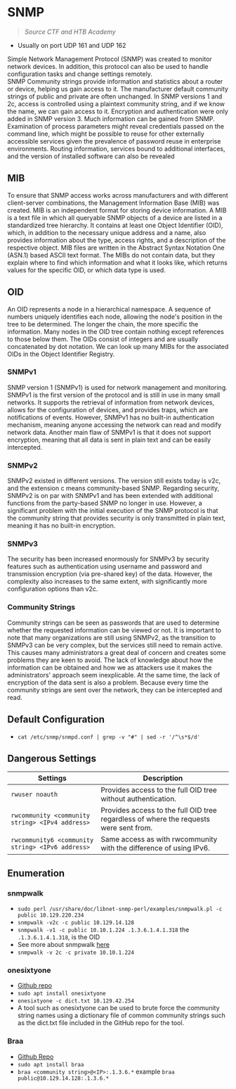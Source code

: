 # SNMP

> *Source CTF and HTB Academy*

- Usually on port UDP 161 and UDP 162

Simple Network Management Protocol (SNMP) was created to monitor network devices. In addition, this protocol can also be used to handle configuration tasks and change settings remotely.  
SNMP Community strings provide information and statistics about a router or device, helping us gain access to it. The manufacturer default community strings of public and private are often unchanged. In SNMP versions 1 and 2c, access is controlled using a plaintext community string, and if we know the name, we can gain access to it. Encryption and authentication were only added in SNMP version 3. Much information can be gained from SNMP.  
Examination of process parameters might reveal credentials passed on the command line, which might be possible to reuse for other externally accessible services given the prevalence of password reuse in enterprise environments. Routing information, services bound to additional interfaces, and the version of installed software can also be revealed  

## MIB

To ensure that SNMP access works across manufacturers and with different client-server combinations, the Management Information Base (MIB) was created. MIB is an independent format for storing device information. A MIB is a text file in which all queryable SNMP objects of a device are listed in a standardized tree hierarchy. It contains at least one Object Identifier (OID), which, in addition to the necessary unique address and a name, also provides information about the type, access rights, and a description of the respective object. MIB files are written in the Abstract Syntax Notation One (ASN.1) based ASCII text format. The MIBs do not contain data, but they explain where to find which information and what it looks like, which returns values for the specific OID, or which data type is used.

## OID

An OID represents a node in a hierarchical namespace. A sequence of numbers uniquely identifies each node, allowing the node's position in the tree to be determined. The longer the chain, the more specific the information. Many nodes in the OID tree contain nothing except references to those below them. The OIDs consist of integers and are usually concatenated by dot notation. We can look up many MIBs for the associated OIDs in the Object Identifier Registry.

### SNMPv1

SNMP version 1 (SNMPv1) is used for network management and monitoring. SNMPv1 is the first version of the protocol and is still in use in many small networks. It supports the retrieval of information from network devices, allows for the configuration of devices, and provides traps, which are notifications of events. However, SNMPv1 has no built-in authentication mechanism, meaning anyone accessing the network can read and modify network data. Another main flaw of SNMPv1 is that it does not support encryption, meaning that all data is sent in plain text and can be easily intercepted.

### SNMPv2

SNMPv2 existed in different versions. The version still exists today is v2c, and the extension c means community-based SNMP. Regarding security, SNMPv2 is on par with SNMPv1 and has been extended with additional functions from the party-based SNMP no longer in use. However, a significant problem with the initial execution of the SNMP protocol is that the community string that provides security is only transmitted in plain text, meaning it has no built-in encryption.

### SNMPv3

The security has been increased enormously for SNMPv3 by security features such as authentication using username and password and transmission encryption (via pre-shared key) of the data. However, the complexity also increases to the same extent, with significantly more configuration options than v2c.

### Community Strings

Community strings can be seen as passwords that are used to determine whether the requested information can be viewed or not. It is important to note that many organizations are still using SNMPv2, as the transition to SNMPv3 can be very complex, but the services still need to remain active. This causes many administrators a great deal of concern and creates some problems they are keen to avoid. The lack of knowledge about how the information can be obtained and how we as attackers use it makes the administrators' approach seem inexplicable. At the same time, the lack of encryption of the data sent is also a problem. Because every time the community strings are sent over the network, they can be intercepted and read.

## Default Configuration

- `cat /etc/snmp/snmpd.conf | grep -v "#" | sed -r '/^\s*$/d'`

## Dangerous Settings

|Settings|Description|
|--------|-----------|
|`rwuser noauth`|Provides access to the full OID tree without authentication.|
|`rwcommunity <community string> <IPv4 address>`|Provides access to the full OID tree regardless of where the requests were sent from.|
|`rwcommunity6 <community string> <IPv6 address>`|Same access as with rwcommunity with the difference of using IPv6.|

## Enumeration

### snmpwalk

- `sudo perl /usr/share/doc/libnet-snmp-perl/examples/snmpwalk.pl -c public 10.129.220.234`
- `snmpwalk -v2c -c public 10.129.14.128`
- `snmpwalk -v1 -c public 10.10.1.224 .1.3.6.1.4.1.318` the `.1.3.6.1.4.1.318`, is the OID
- See more about snmpwalk [here](https://www.comparitech.com/net-admin/snmpwalk-examples-windows-linux/)
- `snmpwalk -v 2c -c private 10.10.1.224`

### onesixtyone

- [Github repo](https://github.com/trailofbits/onesixtyone)
- `sudo apt install onesixtyone`
- `onesixtyone -c dict.txt 10.129.42.254`
- A tool such as onesixtyone can be used to brute force the community string names using a dictionary file of common community strings such as the dict.txt file included in the GitHub repo for the tool.

### Braa

- [Github Repo](https://github.com/mteg/braa)
- `sudo apt install braa`
- `braa <community string>@<IP>:.1.3.6.*` example `braa public@10.129.14.128:.1.3.6.*`
